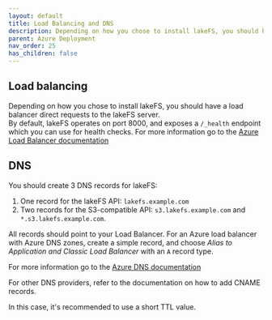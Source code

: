 ```yaml
---
layout: default
title: Load Balancing and DNS
description: Depending on how you chose to install lakeFS, you should have a load balancer direct requests to the lakeFS server.
parent: Azure Deployment
nav_order: 25
has_children: false
---
```


## Load balancing
Depending on how you chose to install lakeFS, you should have a load balancer direct requests to the lakeFS server.  
By default, lakeFS operates on port 8000, and exposes a `/_health` endpoint which you can use for health checks.
For more information go to the [Azure Load Balancer documentation](https://docs.microsoft.com/en-us/azure/load-balancer/)
## DNS

You should create 3 DNS records for lakeFS:
1. One record for the lakeFS API: `lakefs.example.com`
1. Two records for the S3-compatible API: `s3.lakefs.example.com` and `*.s3.lakefs.example.com`.

All records should point to your Load Balancer.
For an Azure load balancer with Azure DNS zones, create a simple record, and choose *Alias to Application and Classic Load Balancer* with an `A` record type.

For more information go to the [Azure DNS documentation](https://docs.microsoft.com/en-us/azure/dns/)

For other DNS providers, refer to the documentation on how to add CNAME records.

In this case, it's recommended to use a short TTL value.

 
